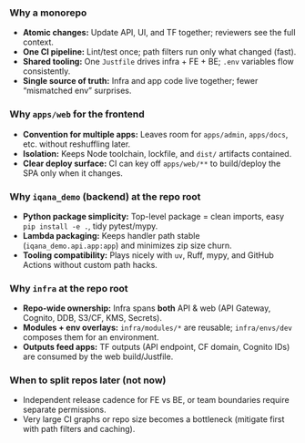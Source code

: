 
### Why a monorepo
- **Atomic changes:** Update API, UI, and TF together; reviewers see the full context.
- **One CI pipeline:** Lint/test once; path filters run only what changed (fast).
- **Shared tooling:** One `Justfile` drives infra + FE + BE; `.env` variables flow consistently.
- **Single source of truth:** Infra and app code live together; fewer “mismatched env” surprises.

### Why `apps/web` for the frontend
- **Convention for multiple apps:** Leaves room for `apps/admin`, `apps/docs`, etc. without reshuffling later.
- **Isolation:** Keeps Node toolchain, lockfile, and `dist/` artifacts contained.
- **Clear deploy surface:** CI can key off `apps/web/**` to build/deploy the SPA only when it changes.

### Why `iqana_demo` (backend) at the repo root
- **Python package simplicity:** Top-level package = clean imports, easy `pip install -e .`, tidy pytest/mypy.
- **Lambda packaging:** Keeps handler path stable (`iqana_demo.api.app:app`) and minimizes zip size churn.
- **Tooling compatibility:** Plays nicely with `uv`, Ruff, mypy, and GitHub Actions without custom path hacks.

### Why `infra` at the repo root
- **Repo-wide ownership:** Infra spans **both** API & web (API Gateway, Cognito, DDB, S3/CF, KMS, Secrets).
- **Modules + env overlays:** `infra/modules/*` are reusable; `infra/envs/dev` composes them for an environment.
- **Outputs feed apps:** TF outputs (API endpoint, CF domain, Cognito IDs) are consumed by the web build/Justfile.

### When to split repos later (not now)
- Independent release cadence for FE vs BE, or team boundaries require separate permissions.
- Very large CI graphs or repo size becomes a bottleneck (mitigate first with path filters and caching).

